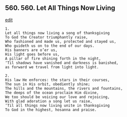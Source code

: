 
## 560.  560. Let All Things Now Living
[edit](https://docs.google.com/document/d/1fgXlSvZ%2D%2D0j2yXENrNm14Cwxilrb_19k/edit?mode=html)






    1.
    Let all things now living a song of thanksgiving
    To God the Creator triumphantly raise,
    Who fashioned and made us, protected and stayed us,
    Who guideth us on to the end of our days.
    His banners are o’er us,
    His light goes before us,
    A pillar of fire shining forth in the night,
    ‘Til shadows have vanished and darkness is banished,
    as forward we travel from light into light.

    2.
    His law He enforces: the stars in their courses,
    The sun in His orbit, obediently shine;
    The hills and the mountains, the rivers and fountains,
    The deeps of the ocean proclaim Him divine,
    We too should be voicing our love and rejoicing,
    With glad adoration a song let us raise,
    ‘Til all things now living unite in thanksgiving
    To God in the highest, hosanna and praise.
